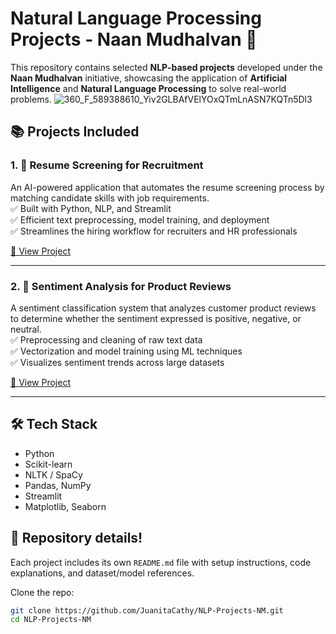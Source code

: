 # Natural Language Processing Projects - Naan Mudhalvan 🧠 

This repository contains selected **NLP-based projects** developed under the **Naan Mudhalvan** initiative, showcasing the application of **Artificial Intelligence** and **Natural Language Processing** to solve real-world problems.
![360_F_589388610_Yiv2GLBAfVElYOxQTmLnASN7KQTn5Dl3](https://github.com/user-attachments/assets/0e40688e-bd3b-45a8-95f9-03e22a2fc011)

## 📚 Projects Included

### 1. 📄 Resume Screening for Recruitment

An AI-powered application that automates the resume screening process by matching candidate skills with job requirements.  
✅ Built with Python, NLP, and Streamlit  
✅ Efficient text preprocessing, model training, and deployment  
✅ Streamlines the hiring workflow for recruiters and HR professionals  

[🔗 View Project](./Project1:ResumeScreeningApplication)

---

### 2. 💬 Sentiment Analysis for Product Reviews

A sentiment classification system that analyzes customer product reviews to determine whether the sentiment expressed is positive, negative, or neutral.  
✅ Preprocessing and cleaning of raw text data  
✅ Vectorization and model training using ML techniques  
✅ Visualizes sentiment trends across large datasets  

[🔗 View Project](./SentimentAnalysis)

---

## 🛠️ Tech Stack

- Python  
- Scikit-learn  
- NLTK / SpaCy  
- Pandas, NumPy  
- Streamlit  
- Matplotlib, Seaborn

## 🚀 Repository details!

Each project includes its own `README.md` file with setup instructions, code explanations, and dataset/model references.

Clone the repo:
```bash
git clone https://github.com/JuanitaCathy/NLP-Projects-NM.git
cd NLP-Projects-NM
```



